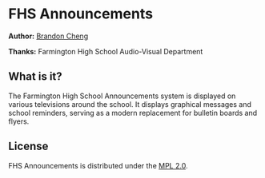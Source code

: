 # FHS Announcements

**Author:** [Brandon Cheng](https://github.com/gluxon)

**Thanks:** Farmington High School Audio-Visual Department

## What is it?

The Farmington High School Announcements system is displayed on various televisions around the school. It displays graphical messages and school reminders, serving as a modern replacement for bulletin boards and flyers.

## License

FHS Announcements is distributed under the [MPL 2.0](http://www.mozilla.org/MPL/2.0/).
